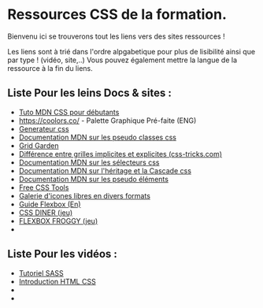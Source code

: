 # Ressources CSS de la formation.  

Bienvenu ici se trouverons tout les liens vers des sites ressources !  

Les liens sont à trié dans l'ordre alpgabetique pour plus de lisibilité ainsi que par type ! (vidéo, site,..)
Vous pouvez également mettre la langue de la ressource à la fin du liens.

## Liste Pour les leins Docs & sites :
* [Tuto MDN CSS pour débutants](https://developer.mozilla.org/fr/docs/Web/HTML#beginners_tutorials)
* https://coolors.co/ - Palette Graphique Pré-faite (ENG) 
* [Generateur css](https://html-css-js.com/css/generator)
* [Documentation MDN sur les pseudo classes css](https://developer.mozilla.org/fr/docs/Web/CSS/Pseudo-classes)
* [Grid Garden](https://cssgridgarden.com/#fr)
* [Différence entre grilles implicites et explicites (css-tricks.com)](https://css-tricks.com/difference-explicit-implicit-grids/)
* [Documentation MDN sur les sélecteurs css](https://developer.mozilla.org/fr/docs/Web/CSS/CSS_Selectors)
* [Documentation MDN sur l'héritage et la Cascade css](https://developer.mozilla.org/fr/docs/Learn/CSS/Building_blocks/Cascade_and_inheritance)
* [Documentation MDN sur les pseudo éléments](https://developer.mozilla.org/fr/docs/Web/CSS/Pseudo-elements)
* [Free CSS Tools](https://html-css-js.com/css/)
* [Galerie d'icones libres en divers formats](https://www.flaticon.com/fr/)
* [Guide Flexbox (En)](https://css-tricks.com/snippets/css/a-guide-to-flexbox/)
* [CSS DINER (jeu)](https://flukeout.github.io/ )
* [FLEXBOX FROGGY (jeu)](https://flexboxfroggy.com/#fr)
*

## Liste Pour les vidéos :   
* [Tutoriel SASS](https://youtu.be/_kqN4hl9bGc)
* [Introduction HTML CSS](https://youtu.be/hu-q2zYwEYs)
* 
* 
